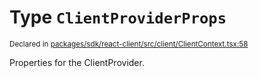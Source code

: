 # Type `ClientProviderProps`
<sub>Declared in [packages/sdk/react-client/src/client/ClientContext.tsx:58](https://github.com/dxos/dxos/blob/88f322397/packages/sdk/react-client/src/client/ClientContext.tsx#L58)</sub>


Properties for the ClientProvider.



